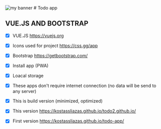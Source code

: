 <img src="https://user-images.githubusercontent.com/31342007/211972792-4e1dde07-5279-4e1d-88ba-b3840e33f003.png" alt="my banner">
# Todo app

## VUE.JS AND BOOTSTRAP

- [x] VUE.JS https://vuejs.org
- [x] Icons used for project https://css.gg/app
- [x] Bootstrap https://getbootstrap.com/
- [x] Install app (PWA)
- [x] Loacal storage
- [x] These apps don't require internet connection (no data will be send to any server)
- [x] This is build version (minimized, optimized)
- [x] This version https://kostassliazas.github.io/todo2.github.io/
- [x] First version https://kostassliazas.github.io/todo-app/

